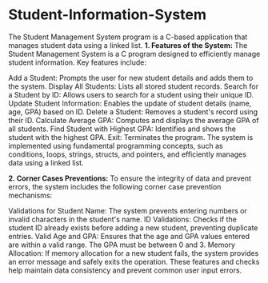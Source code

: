 # Student-Information-System
The Student Management System program is a C-based application that manages student data using a linked list.
**1. Features of the System:**
The Student Management System is a C program designed to efficiently manage student information. Key features include:

Add a Student: Prompts the user for new student details and adds them to the system.
Display All Students: Lists all stored student records.
Search for a Student by ID: Allows users to search for a student using their unique ID.
Update Student Information: Enables the update of student details (name, age, GPA) based on ID.
Delete a Student: Removes a student's record using their ID.
Calculate Average GPA: Computes and displays the average GPA of all students.
Find Student with Highest GPA: Identifies and shows the student with the highest GPA.
Exit: Terminates the program.
The system is implemented using fundamental programming concepts, such as conditions, loops, strings, structs, and pointers, and efficiently manages data using a linked list.

**2. Corner Cases Preventions:**
To ensure the integrity of data and prevent errors, the system includes the following corner case prevention mechanisms:

Validations for Student Name: The system prevents entering numbers or invalid characters in the student's name.
ID Validations: Checks if the student ID already exists before adding a new student, preventing duplicate entries.
Valid Age and GPA: Ensures that the age and GPA values entered are within a valid range. The GPA must be between 0 and 3.
Memory Allocation: If memory allocation for a new student fails, the system provides an error message and safely exits the operation.
These features and checks help maintain data consistency and prevent common user input errors.
